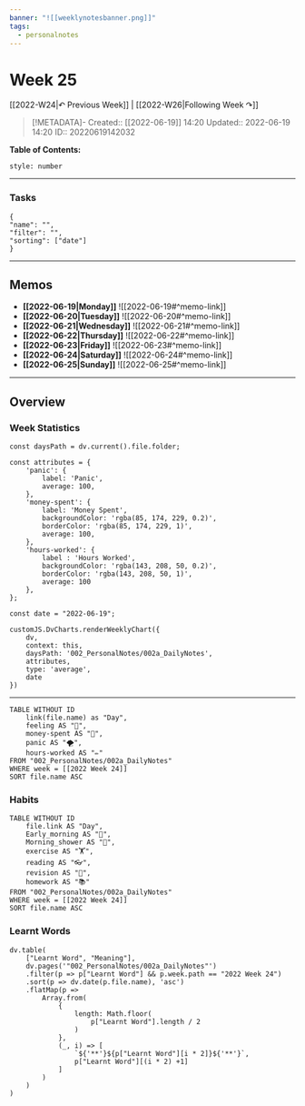 ```yaml
---
banner: "![[weeklynotesbanner.png]]"
tags:
  - personalnotes
---
```

# Week 25

[[2022-W24|↶ Previous Week]] | [[2022-W26|Following Week ↷]]

> [!METADATA]-
> Created:: [[2022-06-19]] 14:20
> Updated:: 2022-06-19 14:20
> ID:: 20220619142032

**Table of Contents:**
```toc
style: number
```
___
### Tasks
```todoist
{
"name": "",
"filter": "",
"sorting": ["date"]
}
```
---
## Memos
- **[[2022-06-19|Monday]]**
	![[2022-06-19#^memo-link]]
- **[[2022-06-20|Tuesday]]**
	![[2022-06-20#^memo-link]]
- **[[2022-06-21|Wednesday]]**
	![[2022-06-21#^memo-link]]
- **[[2022-06-22|Thursday]]**
	![[2022-06-22#^memo-link]]
- **[[2022-06-23|Friday]]**
	![[2022-06-23#^memo-link]]
- **[[2022-06-24|Saturday]]**
	![[2022-06-24#^memo-link]]
- **[[2022-06-25|Sunday]]**
	![[2022-06-25#^memo-link]]
---
## Overview
### Week Statistics
```dataviewjs
const daysPath = dv.current().file.folder;

const attributes = {
	'panic': {
		label: 'Panic',
		average: 100,
	},
	'money-spent': {
		label: 'Money Spent',
		backgroundColor: 'rgba(85, 174, 229, 0.2)',
		borderColor: 'rgba(85, 174, 229, 1)',
		average: 100,
	},
	'hours-worked': {
		label : 'Hours Worked',
		backgroundColor: 'rgba(143, 208, 50, 0.2)',
		borderColor: 'rgba(143, 208, 50, 1)',
		average: 100
	},
};

const date = "2022-06-19";

customJS.DvCharts.renderWeeklyChart({
	dv,
	context: this,
	daysPath: '002_PersonalNotes/002a_DailyNotes',
	attributes,
	type: 'average',
	date
})
```
---
```dataview
TABLE WITHOUT ID
	link(file.name) as "Day",
	feeling AS "💭",
	money-spent AS "💸",
	panic AS "🌪️",
	hours-worked AS "✏️"
FROM "002_PersonalNotes/002a_DailyNotes"
WHERE week = [[2022 Week 24]]
SORT file.name ASC
```
### Habits
```dataview
TABLE WITHOUT ID
	file.link AS "Day",
	Early_morning AS "🌅",
	Morning_shower AS "🚿",
	exercise AS "🏋️",
	reading AS "👓",
	revision AS "🔁",
	homework AS "📚"
FROM "002_PersonalNotes/002a_DailyNotes"
WHERE week = [[2022 Week 24]]
SORT file.name ASC
```
### Learnt Words
```dataviewjs
dv.table(
	["Learnt Word", "Meaning"],
	dv.pages('"002_PersonalNotes/002a_DailyNotes"')
	.filter(p => p["Learnt Word"] && p.week.path == "2022 Week 24")
	.sort(p => dv.date(p.file.name), 'asc')
	.flatMap(p =>
		Array.from(
			{
				length: Math.floor(
					p["Learnt Word"].length / 2
				)
			},
			(_, i) => [
				`${'**'}${p["Learnt Word"][i * 2]}${'**'}`,
				p["Learnt Word"][(i * 2) +1]
			]
		)
	)
)
```



